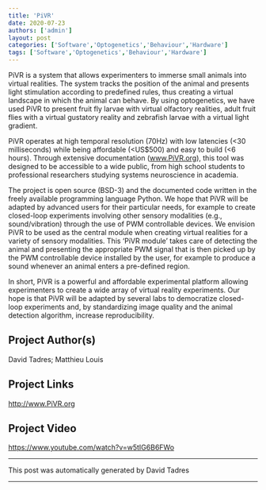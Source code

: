 ```yaml
---
title: 'PiVR'
date: 2020-07-23
authors: ['admin']
layout: post
categories: ['Software','Optogenetics','Behaviour','Hardware']
tags: ['Software','Optogenetics','Behaviour','Hardware']
---
```

PiVR is a system that allows experimenters to immerse small animals into virtual realities. The system tracks the position of the animal and presents light stimulation according to predefined rules, thus creating a virtual landscape in which the animal can behave. By using optogenetics, we have used PiVR to present fruit fly larvae with virtual olfactory realities, adult fruit flies with a virtual gustatory reality and zebrafish larvae with a virtual light gradient.

PiVR operates at high temporal resolution (70Hz) with low latencies (<30 milliseconds) while being affordable (<US$500) and easy to build (<6 hours). Through extensive documentation (www.PiVR.org), this tool was designed to be accessible to a wide public, from high school students to professional researchers studying systems neuroscience in academia.

The project is open source (BSD-3) and the documented code written in the freely available programming language Python. We hope that PiVR will be adapted by advanced users for their particular needs, for example to create closed-loop experiments involving other sensory modalities (e.g., sound/vibration) through the use of PWM controllable devices. We envision PiVR to be used as the central module when creating virtual realities for a variety of sensory modalities. This ‘PiVR module’ takes care of detecting the animal and presenting the appropriate PWM signal that is then picked up by the PWM controllable device installed by the user, for example to produce a sound whenever an animal enters a pre-defined region. 

In short, PiVR is a powerful and affordable experimental platform allowing experimenters to create a wide array of virtual reality experiments. Our hope is that PiVR will be adapted by several labs to democratize closed-loop experiments and, by standardizing image quality and the animal detection algorithm, increase reproducibility.
## Project Author(s)
David Tadres; Matthieu Louis
## Project Links
http://www.PiVR.org
## Project Video
https://www.youtube.com/watch?v=w5tIG6B6FWo
***
This post was automatically generated by
David Tadres
***
